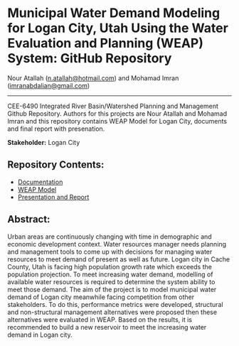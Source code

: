 # Municipal Water Demand Modeling for Logan City, Utah Using the Water Evaluation and Planning (WEAP) System: GitHub Repository

Nour Atallah (n.atallah@hotmail.com) and Mohamad Imran (imranabdalian@gmail.com)   

---------------
CEE-6490 Integrated River Basin/Watershed Planning and Management Github Repository. 
Authors for this projects are Nour Atallah and Mohamad Imran and this repository contains WEAP Model for Logan City, documents and final report with presenation. 

**Stakeholder:** Logan City

## Repository Contents:
* [Documentation](https://github.com/CEE-6490-RiverBasinPlanning/Spring-2016/tree/master/Logan%20City%20-%20Nour%26Imran/Documents)
* [WEAP Model](https://github.com/CEE-6490-RiverBasinPlanning/Spring-2016/tree/master/Logan%20City%20-%20Nour%26Imran/WEAP-Model)
* [Presentation and Report](https://github.com/CEE-6490-RiverBasinPlanning/Spring-2016/tree/master/Logan%20City%20-%20Nour%26Imran/Presentation-Report)

## Abstract:
Urban areas are continuously changing with time in demographic and economic development context. Water resources manager needs planning and management tools to come up with decisions for managing water resources to meet demand of present as well as future. Logan city in Cache County, Utah is facing high population growth rate which exceeds the population projection. To meet increasing water demand, modelling of available water resources is required to determine the system ability to meet those demand. The aim of the project is to model municipal water demand of Logan city meanwhile facing competition from other stakeholders. To do this, performance metrics were developed, structural and non-structural management alternatives were proposed then these alternatives were evaluated in WEAP. Based on the results, it is recommended to build a new reservoir to meet the increasing water demand in Logan city.  
